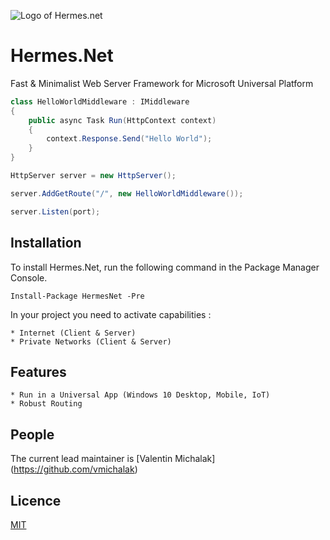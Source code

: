 ![Logo of Hermes.net](http://blog.vmichalak.com/wp-content/uploads/2015/12/banner_article.png)
# Hermes.Net
Fast & Minimalist Web Server Framework for Microsoft Universal Platform

```cs
class HelloWorldMiddleware : IMiddleware
{
	public async Task Run(HttpContext context)
	{
		context.Response.Send("Hello World");
	}
}
```

```cs
HttpServer server = new HttpServer();

server.AddGetRoute("/", new HelloWorldMiddleware());

server.Listen(port);
```
## Installation

To install Hermes.Net, run the following command in the Package Manager Console.

```
Install-Package HermesNet -Pre
```

In your project you need to activate capabilities :

	* Internet (Client & Server)
	* Private Networks (Client & Server)

## Features

	* Run in a Universal App (Windows 10 Desktop, Mobile, IoT)
	* Robust Routing

## People

The current lead maintainer is [Valentin Michalak] (https://github.com/vmichalak)

## Licence

[MIT](LICENCE)
